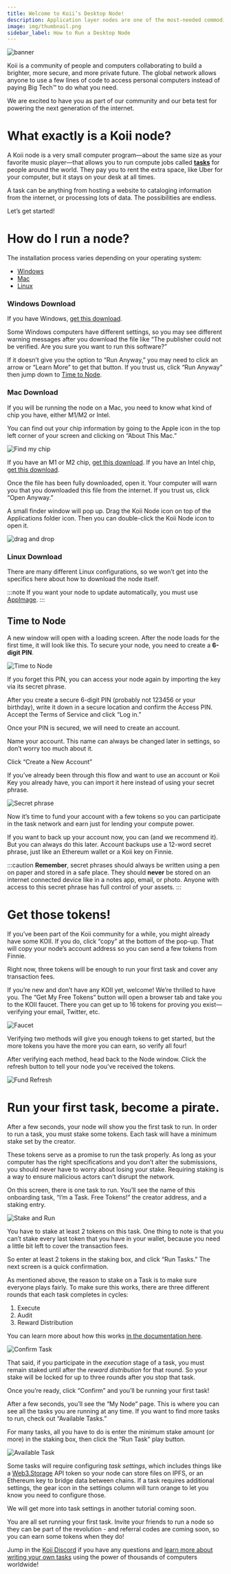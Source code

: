 ```yaml
---
title: Welcome to Koii’s Desktop Node!
description: Application layer nodes are one of the most-needed commodities in Web3.
image: img/thumbnail.png
sidebar_label: How to Run a Desktop Node
---
```


![banner](./img/Run%20a%20Task%20Node.svg)

Koii is a community of people and computers collaborating to build a brighter, more secure, and more private future. The global network allows anyone to use a few lines of code to access personal computers instead of paying Big Tech™ to do what you need.

We are excited to have you as part of our community and our beta test for powering the next generation of the internet.

# What exactly is a Koii node?

A Koii node is a very small computer program—about the same size as your favorite music player—that allows you to run compute jobs called **[tasks](/develop/koii-task-101/what-are-tasks)** for people around the world. They pay you to rent the extra space, like Uber for your computer, but it stays on your desk at all times.

A task can be anything from hosting a website to cataloging information from the internet, or processing lots of data. The possibilities are endless.

Let’s get started!

# How do I run a node?

The installation process varies depending on your operating system:

- [Windows](#windows-download)
- [Mac](#mac-download)
- [Linux](#linux-download)

### Windows Download

If you have Windows, [get this download](https://github.com/koii-network/desktop-node/releases/download/v0.2.2/koii-desktop-node-0.2.2-win.exe).

Some Windows computers have different settings, so you may see different warning messages after you download the file like “The publisher could not be verified. Are you sure you want to run this software?”

If it doesn’t give you the option to “Run Anyway,” you may need to click an arrow or “Learn More” to get that button. If you trust us, click “Run Anyway” then jump down to [Time to Node](#time-to-node).

### Mac Download

If you will be running the node on a Mac, you need to know what kind of chip you have, either M1/M2 or Intel.

You can find out your chip information by going to the Apple icon in the top left corner of your screen and clicking on “About This Mac.”

![Find my chip](./img/Find%20my%20chip.png)

If you have an M1 or M2 chip, [get this download](https://github.com/koii-network/desktop-node/releases/download/v0.2.2/koii-desktop-node-0.2.2-mac-arm64.dmg). If you have an Intel chip, [get this download](https://github.com/koii-network/desktop-node/releases/download/v0.2.2/koii-desktop-node-0.2.2-mac-x64.dmg).

Once the file has been fully downloaded, open it. Your computer will warn you that you downloaded this file from the internet. If you trust us, click “Open Anyway.”

A small finder window will pop up. Drag the Koii Node icon on top of the Applications folder icon. Then you can double-click the Koii Node icon to open it.

![drag and drop](./img/drag%20and%20drop.png)

### Linux Download

There are many different Linux configurations, so we won’t get into the specifics here about how to download the node itself.

:::note
If you want your node to update automatically, you must use [AppImage](https://github.com/koii-network/desktop-node/releases/download/v0.2.2/koii-desktop-node-0.2.2-linux-x86_64.AppImage).
:::

<h2 id='time-to-node' style={{fontSize: '32px'}}>Time to Node</h2>

A new window will open with a loading screen. After the node loads for the first time, it will look like this. To secure your node, you need to create a **6-digit PIN**.

![Time to Node](./img/1.%20welcome.png)

If you forget this PIN, you can access your node again by importing the key via its secret phrase.

After you create a secure 6-digit PIN (probably not 123456 or your birthday), write it down in a secure location and confirm the Access PIN. Accept the Terms of Service and click “Log in.”

Once your PIN is secured, we will need to create an account.

Name your account. This name can always be changed later in settings, so don’t worry too much about it.

Click “Create a New Account”

If you’ve already been through this flow and want to use an account or Koii Key you already have, you can import it here instead of using your secret phrase.

![Secret phrase](./img/2.%20Create%20New%20account.png)

Now it’s time to fund your account with a few tokens so you can participate in the task network and earn just for lending your compute power.

If you want to back up your account now, you can (and we recommend it). But you can always do this later. Account backups use a 12-word secret phrase, just like an Ethereum wallet or a Koii key on Finnie.

:::caution
**Remember**, secret phrases should always be written using a pen on paper and stored in a safe place. They should **never** be stored on an internet connected device like in a notes app, email, or photo. Anyone with access to this secret phrase has full control of your assets.
:::

# Get those tokens!

If you’ve been part of the Koii community for a while, you might already have some KOII. If you do, click “copy” at the bottom of the pop-up. That will copy your node’s account address so you can send a few tokens from Finnie.

Right now, three tokens will be enough to run your first task and cover any transaction fees.

If you’re new and don’t have any KOII yet, welcome! We’re thrilled to have you.
The “Get My Free Tokens” button will open a browser tab and take you to the KOII faucet. There you can get up to 16 tokens for proving you exist—verifying your email, Twitter, etc.

![Faucet](./img/faucet%201.png)

Verifying two methods will give you enough tokens to get started, but the more tokens you have the more you can earn, so verify all four!

After verifying each method, head back to the Node window. Click the refresh button to tell your node you’ve received the tokens.

![Fund Refresh](./img/3.%20Fund%20refresh.png)

# Run your first task, become a pirate.

After a few seconds, your node will show you the first task to run. In order to run a task, you must stake some tokens. Each task will have a minimum stake set by the creator.

These tokens serve as a promise to run the task properly. As long as your computer has the right specifications and you don’t alter the submissions, you should never have to worry about losing your stake. Requiring staking is a way to ensure malicious actors can’t disrupt the network.

On this screen, there is one task to run. You’ll see the name of this onboarding task, “I’m a Task. Free Tokens!” the creator address, and a staking entry.

![Stake and Run](./img/4.%20stake%20and%20run.png)

You have to stake at least 2 tokens on this task. One thing to note is that you can’t stake every last token that you have in your wallet, because you need a little bit left to cover the transaction fees.

So enter at least 2 tokens in the staking box, and click “Run Tasks.” The next screen is a quick confirmation.

As mentioned above, the reason to stake on a Task is to make sure everyone plays fairly. To make sure this works, there are three different rounds that each task completes in cycles:

1. Execute
2. Audit
3. Reward Distribution

You can learn more about how this works [in the documentation here](/develop/koii-task-101/what-are-tasks/gradual-consensus).

![Confirm Task](./img/5.%20confirm.png)

That said, if you participate in the _execution_ stage of a task, you must remain staked until after the _reward distribution_ for that round. So your stake will be locked for up to three rounds after you stop that task.

Once you’re ready, click “Confirm” and you’ll be running your first task!

After a few seconds, you’ll see the “My Node” page. This is where you can see all the tasks you are running at any time. If you want to find more tasks to run, check out “Available Tasks.”

For many tasks, all you have to do is enter the minimum stake amount (or more) in the staking box, then click the “Run Task” play button.

![Available Task](./img/Available%20Task.png)

Some tasks will require configuring _task settings_, which includes things like a [Web3.Storage](http://web3.storage) API token so your node can store files on IPFS, or an Ethereum key to bridge data between chains. If a task requires additional settings, the gear icon in the settings column will turn orange to let you know you need to configure those.

We will get more into task settings in another tutorial coming soon.

You are all set running your first task. Invite your friends to run a node so they can be part of the revolution - and referral codes are coming soon, so you can earn some tokens when they do!

Jump in the [Koii Discord](https://discord.gg/koii) if you have any questions and [learn more about writing your own tasks](https://docs.koii.network/develop/microservices-and-tasks/what-are-tasks/) using the power of thousands of computers worldwide!
